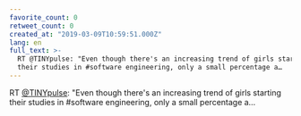```yaml
---
favorite_count: 0
retweet_count: 0
created_at: "2019-03-09T10:59:51.000Z"
lang: en
full_text: >-
  RT @TINYpulse: "Even though there's an increasing trend of girls starting
  their studies in #software engineering, only a small percentage a…
---
```


RT [@TINYpulse](https://twitter.com/TINYpulse): "Even though there's an
increasing trend of girls starting their studies in #software engineering, only
a small percentage a…
